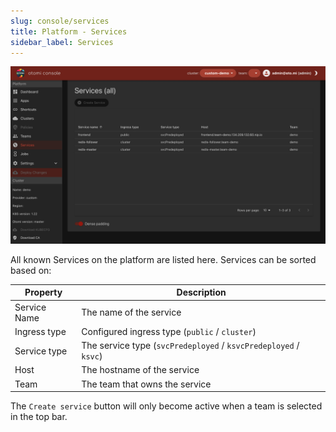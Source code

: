 ```yaml
---
slug: console/services
title: Platform - Services
sidebar_label: Services
---
```


![All Services](img/platform-services.png)

All known Services on the platform are listed here. Services can be sorted based on:

| Property     | Description                                            |
| ------------ | ------------------------------------------------------ |
| Service Name | The name of the service                                |
| Ingress type     | Configured ingress type (`public` / `cluster`)               |
| Service type         | The service type (`svcPredeployed` / `ksvcPredeployed` / `ksvc`) |
| Host         | The hostname of the service |
| Team         | The team that owns the service                         |

The `Create service` button will only become active when a team is selected in the top bar.
